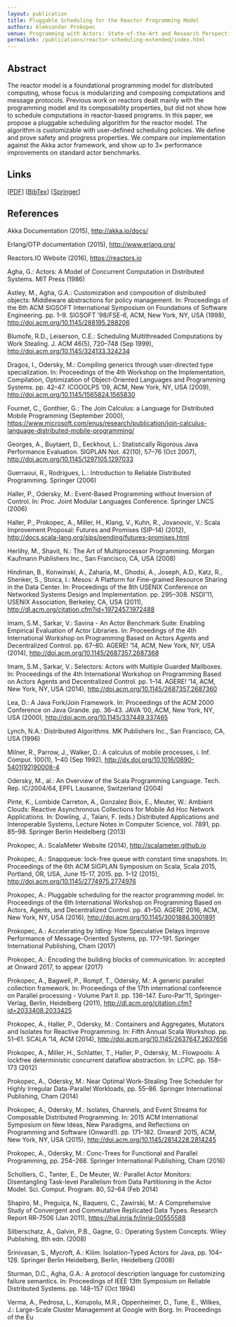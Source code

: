 ```yaml
---
layout: publication
title: Pluggable Scheduling for the Reactor Programming Model
authors: Aleksandar Prokopec
venue: Programming with Actors: State-of-the-Art and Research Perspectives, 2018
permalink: /publications/reactor-scheduling-extended/index.html
---
```



## Abstract

The reactor model is a foundational programming model for
distributed computing, whose focus is modularizing and composing computations
and message protocols. Previous work on reactors dealt mainly
with the programming model and its composability properties, but did
not show how to schedule computations in reactor-based programs.
In this paper, we propose a pluggable scheduling algorithm for the reactor
model. The algorithm is customizable with user-defined scheduling
policies. We define and prove safety and progress properties. We compare
our implementation against the Akka actor framework, and show up to
3× performance improvements on standard actor benchmarks.


## Links

\[[PDF](/resources/docs/reactor-scheduler-special-issue.pdf)\]
\[[BibTex](/resources/docs/bibtex/cachetries.bib)\]
\[[Springer](https://www.springer.com/us/book/9783030003012)\]


## References

Akka Documentation (2015), http://akka.io/docs/

Erlang/OTP documentation (2015), http://www.erlang.org/

Reactors.IO Website (2016), https://reactors.io

Agha, G.: Actors: A Model of Concurrent Computation in Distributed Systems. MIT Press (1986)

Astley, M., Agha, G.A.: Customization and composition of distributed objects: Middleware abstractions for policy management. In: Proceedings of the 6th ACM SIGSOFT International Symposium on Foundations of Software Engineering. pp. 1–9. SIGSOFT ’98/FSE-6, ACM, New York, NY, USA (1998), http://doi.acm.org/10.1145/288195.288206

Blumofe, R.D., Leiserson, C.E.: Scheduling Multithreaded Computations by Work Stealing. J. ACM 46(5), 720–748 (Sep 1999), http://doi.acm.org/10.1145/324133.324234

Dragos, I., Odersky, M.: Compiling generics through user-directed type specialization. In: Proceedings of the 4th Workshop on the Implementation, Compilation, Optimization of Object-Oriented Languages and Programming Systems. pp. 42–47. ICOOOLPS ’09, ACM, New York, NY, USA (2009), http://doi.acm.org/10.1145/1565824.1565830

Fournet, C., Gonthier, G.: The Join Calculus: a Language for Distributed Mobile Programming (September 2000), https://www.microsoft.com/enus/research/publication/join-calculus-language-distributed-mobile-programming/

Georges, A., Buytaert, D., Eeckhout, L.: Statistically Rigorous Java Performance Evaluation. SIGPLAN Not. 42(10), 57–76 (Oct 2007), http://doi.acm.org/10.1145/1297105.1297033

Guerraoui, R., Rodrigues, L.: Introduction to Reliable Distributed Programming. Springer (2006)

Haller, P., Odersky, M.: Event-Based Programming without Inversion of Control. In: Proc. Joint Modular Languages Conference. Springer LNCS (2006)

Haller, P., Prokopec, A., Miller, H., Klang, V., Kuhn, R., Jovanovic, V.: Scala Improvement Proposal: Futures and Promises (SIP-14) (2012), http://docs.scala-lang.org/sips/pending/futures-promises.html

Herlihy, M., Shavit, N.: The Art of Multiprocessor Programming. Morgan Kaufmann Publishers Inc., San Francisco, CA, USA (2008)

Hindman, B., Konwinski, A., Zaharia, M., Ghodsi, A., Joseph, A.D., Katz, R., Shenker, S., Stoica, I.: Mesos: A Platform for Fine-grained Resource Sharing in the Data Center. In: Proceedings of the 8th USENIX Conference on Networked Systems Design and Implementation. pp. 295–308. NSDI’11, USENIX Association, Berkeley, CA, USA (2011), http://dl.acm.org/citation.cfm?id=1972457.1972488

Imam, S.M., Sarkar, V.: Savina - An Actor Benchmark Suite: Enabling Empirical Evaluation of Actor Libraries. In: Proceedings of the 4th International Workshop on Programming Based on Actors Agents and Decentralized Control. pp. 67–80. AGERE! ’14, ACM, New York, NY, USA (2014), http://doi.acm.org/10.1145/2687357.2687368

Imam, S.M., Sarkar, V.: Selectors: Actors with Multiple Guarded Mailboxes. In: Proceedings of the 4th International Workshop on Programming Based on Actors Agents and Decentralized Control. pp. 1–14. AGERE! ’14, ACM, New York, NY, USA (2014), http://doi.acm.org/10.1145/2687357.2687360

Lea, D.: A Java Fork/Join Framework. In: Proceedings of the ACM 2000 Conference on Java Grande. pp. 36–43. JAVA ’00, ACM, New York, NY, USA (2000), http://doi.acm.org/10.1145/337449.337465

Lynch, N.A.: Distributed Algorithms. MK Publishers Inc., San Francisco, CA, USA (1996)

Milner, R., Parrow, J., Walker, D.: A calculus of mobile processes, i. Inf. Comput. 100(1), 1–40 (Sep 1992), http://dx.doi.org/10.1016/0890-5401(92)90008-4

Odersky, M., al.: An Overview of the Scala Programming Language. Tech. Rep. IC/2004/64, EPFL Lausanne, Switzerland (2004)

Pinte, K., Lombide Carreton, A., Gonzalez Boix, E., Meuter, W.: Ambient Clouds: Reactive Asynchronous Collections for Mobile Ad Hoc Network Applications. In: Dowling, J., Taïani, F. (eds.) Distributed Applications and Interoperable Systems, Lecture Notes in Computer Science, vol. 7891, pp. 85–98. Springer Berlin Heidelberg (2013)

Prokopec, A.: ScalaMeter Website (2014), http://scalameter.github.io

Prokopec, A.: Snapqueue: lock-free queue with constant time snapshots. In: Proceedings of the 6th ACM SIGPLAN Symposium on Scala, Scala 2015, Portland, OR, USA, June 15-17, 2015. pp. 1–12 (2015), http://doi.acm.org/10.1145/2774975.2774976

Prokopec, A.: Pluggable scheduling for the reactor programming model. In: Proceedings of the 6th International Workshop on Programming Based on Actors, Agents, and Decentralized Control. pp. 41–50. AGERE 2016, ACM, New York, NY, USA (2016), http://doi.acm.org/10.1145/3001886.3001891

Prokopec, A.: Accelerating by Idling: How Speculative Delays Improve Performance of Message-Oriented Systems, pp. 177–191. Springer International Publishing, Cham (2017)

Prokopec, A.: Encoding the building blocks of communication. In: accepted at Onward 2017, to appear (2017)

Prokopec, A., Bagwell, P., Rompf, T., Odersky, M.: A generic parallel collection framework. In: Proceedings of the 17th international conference on Parallel processing - Volume Part II. pp. 136–147. Euro-Par’11, Springer-Verlag, Berlin, Heidelberg (2011), http://dl.acm.org/citation.cfm?id=2033408.2033425

Prokopec, A., Haller, P., Odersky, M.: Containers and Aggregates, Mutators and Isolates for Reactive Programming. In: Fifth Annual Scala Workshop. pp. 51–61. SCALA ’14, ACM (2014), http://doi.acm.org/10.1145/2637647.2637656

Prokopec, A., Miller, H., Schlatter, T., Haller, P., Odersky, M.: Flowpools: A lockfree deterministic concurrent dataflow abstraction. In: LCPC. pp. 158–173 (2012)

Prokopec, A., Odersky, M.: Near Optimal Work-Stealing Tree Scheduler for Highly Irregular Data-Parallel Workloads, pp. 55–86. Springer International Publishing, Cham (2014)

Prokopec, A., Odersky, M.: Isolates, Channels, and Event Streams for Composable Distributed Programming. In: 2015 ACM International Symposium on New Ideas, New Paradigms, and Reflections on Programming and Software (Onward!). pp. 171–182. Onward! 2015, ACM, New York, NY, USA (2015), http://doi.acm.org/10.1145/2814228.2814245

Prokopec, A., Odersky, M.: Conc-Trees for Functional and Parallel Programming, pp. 254–268. Springer International Publishing, Cham (2016)

Scholliers, C., Tanter, E., De Meuter, W.: Parallel Actor Monitors: Disentangling Task-level Parallelism from Data Partitioning in the Actor Model. Sci. Comput. Program. 80, 52–64 (Feb 2014)

Shapiro, M., Preguiça, N., Baquero, C., Zawirski, M.: A Comprehensive Study of Convergent and Commutative Replicated Data Types. Research Report RR-7506 (Jan 2011), https://hal.inria.fr/inria-00555588

Silberschatz, A., Galvin, P.B., Gagne, G.: Operating System Concepts. Wiley Publishing, 8th edn. (2008)

Srinivasan, S., Mycroft, A.: Kilim: Isolation-Typed Actors for Java, pp. 104–128. Springer Berlin Heidelberg, Berlin, Heidelberg (2008)

Sturman, D.C., Agha, G.A.: A protocol description language for customizing failure semantics. In: Proceedings of IEEE 13th Symposium on Reliable Distributed Systems. pp. 148–157 (Oct 1994)

Verma, A., Pedrosa, L., Korupolu, M.R., Oppenheimer, D., Tune, E., Wilkes, J.: Large-Scale Cluster Management at Google with Borg. In: Proceedings of the Eu

